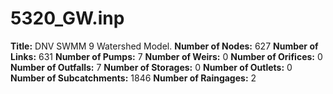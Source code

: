 # 5320_GW.inp
**Title:** DNV SWMM 9 Watershed Model.
**Number of Nodes:** 627
**Number of Links:** 631
**Number of Pumps:** 7
**Number of Weirs:** 0
**Number of Orifices:** 0
**Number of Outfalls:** 7
**Number of Storages:** 0
**Number of Outlets:** 0
**Number of Subcatchments:** 1846
**Number of Raingages:** 2
